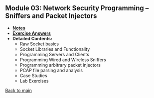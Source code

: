 ## Module 03: Network Security Programming – Sniffers and Packet Injectors

- **[Notes](notes.md)**
- **[Exercise Answers](exercises/README.md)**
- **Detailed Contents:**
  - Raw Socket basics
  - Socket Libraries and Functionality
  - Programming Servers and Clients
  - Programming Wired and Wireless Sniffers
  - Programming arbitrary packet injectors
  - PCAP file parsing and analysis
  - Case Studies
  - Lab Exercises

[Back to main](https://github.com/rot0xd/SecurityTube-Python-Scripting-Expert/blob/master/README.md)
